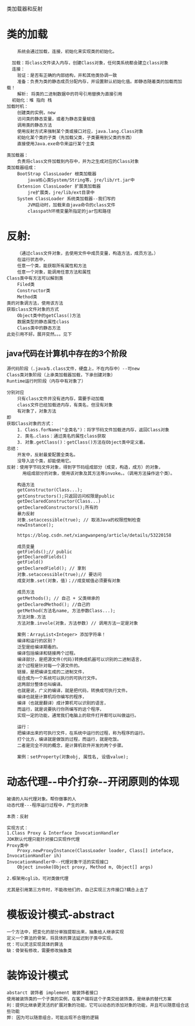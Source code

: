 类加载器和反射
#   类的加载
        系统会通过加载，连接，初始化来实现类的初始化。
        
      加载：将class文件读入内存，创建Class对象，任何类系统都会建立class对象
      连接：
        验证：是否有正确的内部结构，并和其他类协调一致
        准备：负责为类的静态成员分配内存，并设置默认初始化值。即静态随着类的加载而加载！
        解析: 将类的二进制数据中的符号引用替换为直接引用
      初始化：堆 指向 栈
    加载时机：
        创建类的实例，new
        访问类的静态变量，或者为静态变量赋值
        调用类的静态方法
        使用反射方式来强制某个类或接口对应，java.lang.Class对象
        初始化某个类的子类（先加载父类，子类要用到父类的东西）
        直接使用Java.exe命令来运行某个主类    
    
    类加载器：
        负责将class文件加载到内存中，并为之生成对应的Class对象
    类加载器组成：
        BootStrap ClassLoader 根类加载器
            java核心类System/String等，jre/lib/rt.jar中
        Extension ClassLoader 扩展类加载器
            jre扩展类，jre/lib/ext目录中
        System ClassLoader 系统类加载器--我们写的
            JVM启动时，加载来自java命令的class文件
            classpath环境变量所指定的jar包和路径
#   反射:
        （通过class文件对象，去使用文件中成员变量，构造方法，成员方法。）
        在运行状态中，
        任意一个类，能获取所有属性和方法
        任意一个对象，能调用任意方法和属性
    Class类中有方法可以解剖类 
        Filed类
        Constructor类
        Method类
    类的对象调方法，使用该方法
    获取class文件对象的方式
        Object类中的getClass()方法
        数据类型的静态属性class
        Class类中的静态方法
    此处引用不好。展开突然。。。见下
        
##  java代码在计算机中存在的3个阶段

    源代码阶段（.java与.class文件，硬盘上，不在内存中）--可new
    Class类对象阶段（上承类加载器加载，下承创建对象）
    Runtime运行时阶段（内存中有对象了）
    
    分别对应
        只有class文件并没有进内存，需要手动加载
        class文件已经加载进内存，有类名，但没有对象
        有对象了，对象方法
    即        
    获取Class对象的方式：
        1. Class.forName("全类名")：将字节码文件加载进内存，返回Class对象
        2. 类名.class：通过类名的属性class获取
        3. 对象.getClass()：getClass()方法在Object类中定义着。
    总结：
        开发中，反射最爱配置全类名。
        没导入这个类，却能使用它。
    反射：使用字节码文件对象，得到字节码组成部分（成变，构造，成方）的对象，
          用组成部分的对象，使用该对象及其方法等invoke。。（调用方法操作这个类）。 
        
        构造方法     
        getConstructor(Class...); 
        getConstructors();只返回访问权限是public
        getDeclaredConstructor(Class...)
        getDeclaredConstructors();所有的
        暴力反射
        对象.setaccessible(true); // 取消Java的权限控制检查
        newInstance();
        
        https://blog.csdn.net/xiangwanpeng/article/details/53220158
        
        成员变量
        getFields();// public
        getDeclaredFields()
        getField()
        getDeclaredField(); // 拿到
        对象.setaccessible(true);// 要访问
        成变对象.set(对象，值)；//成变赋值必须要有对象
        
        成员方法
        getMethods(); // 自己 + 父类继承的
        getDeclaredMethod(); //自己的
        getMethod(方法名name, 方法参数Class...);
        方法对象.方法
        方法对象.invole(对象，方法参数) // 调用方法一定是对象

        案例：ArrayList<Integer> 添加字符串！
        编译和运行的区别？
        泛型是给编译期看的。
        编译包括编译和链接两个过程。
        编译部分，是把源文件(代码)转换成机器可以识别的二进制语言，
        这个过程是针对每一个源文件的。
        链接，是把编译生成的二进制文件，
        组合成为一个系统可以执行的可执行文件。
        这两部分整体也叫编译。
        也就是说，广义的编译，就是把代码，转换成可执行文件。
        编译也就是计算机将你编写的程序，
        编译（也就是翻译）成计算机可以识别的语言，
        而运行，就是说要执行你所编写的这个程序，
        实现一定的功能，通常我们电脑上的软件打开都可以叫做运行。
        
        运行：
        把编译出来的可执行文件，在系统中运行的过程，称为程序的运行。
        打个比方，编译就是做饭的过程，而运行，就是吃饭。
        二者是完全不同的概念，是计算机软件开发的两个步骤。
        
        案例：setProperty(对象obj, 属性名, 设值value);
        
        
#   动态代理--中介打杂--开闭原则的体现
    被请的人叫代理对象。帮你做事的人
    动态代理---程序运行过程中，产生的对象
    
    本质：反射
    
    实现方式：
    1.Class Proxy & Interface InvocationHandler
    JDK默认代理只能针对接口实现作代理
    Proxy类中
        Proxy.newProxyInstance(ClassLoader loader, Class[] inteface, InvocationHandler ih)
    InvocationHandler中--代理对象干活的实现接口
        Object invoke(Object proxy, Method m, Object[] args)
        
    2.框架用cglib，可对类做代理
    
    尤其是引用第三方件时，不能改他们的，自己实现三方件接口?耦合上去了
    
    
    
#   模板设计模式-abstract
    一个方法中，把变化的部分单独提取出来，抽象给人继承实现
    定义一个算法的骨架，将具体的算法延迟到子类中实现。
    优：可以灵活实现具体的算法
    缺：骨架有修改，需要修改抽象类

#   装饰设计模式
    abstarct 装饰者 implement 被装饰者接口
    使用被装饰类的一个子类的实例，在客户端将这个子类交给装饰类，是继承的替代方案
    利：提供比继承更灵活的扩展对象的功能，它可以动态的添加对象的功能，并且可以随意组合这些功能
    弊: 因为可以随意组合，可能出现不合理的逻辑
    
    
    
    
